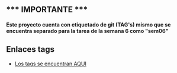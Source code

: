 
<p style="color: red;"><h2>*** IMPORTANTE ***</h2></p>
<h4>Este proyecto cuenta con etiquetado de git (TAG's) mismo que se encuentra separado para la tarea de la semana 6 como "sem06"</h4>

## Enlaces tags

- [Los tags se encuentran AQUI](https://github.com/wilsoncajisaca/thymeleaf/tags)
